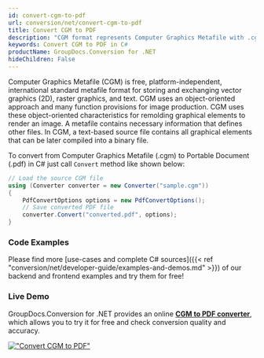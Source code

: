 ```yaml
---
id: convert-cgm-to-pdf
url: conversion/net/convert-cgm-to-pdf
title: Convert CGM to PDF
description: "CGM format represents Computer Graphics Metafile with .cgm extension. Learn how to convert CGM to PDF file programmatically in C# language using GroupDocs.Conversion for .NET library."
keywords: Convert CGM to PDF in C#
productName: GroupDocs.Conversion for .NET
hideChildren: False
---
```


Computer Graphics Metafile (CGM) is free, platform-independent, international standard metafile format for storing and exchanging vector graphics (2D), raster graphics, and text. CGM uses an object-oriented approach and many function provisions for image production. CGM uses these object-oriented characteristics for remolding graphical elements to render an image. A metafile contains necessary information that defines other files. In CGM, a text-based source file contains all graphical elements that can be later compiled into a binary file.

To convert from Computer Graphics Metafile (.cgm) to Portable Document (.pdf) in C# just call `Convert` method like shown below:

```csharp
// Load the source CGM file
using (Converter converter = new Converter("sample.cgm"))
{
    PdfConvertOptions options = new PdfConvertOptions();
    // Save converted PDF file
    converter.Convert("converted.pdf", options);
}
```

### Code Examples

Please find more [use-cases and complete C# sources]({{< ref "conversion/net/developer-guide/examples-and-demos.md" >}}) of our backend and frontend examples and try them for free!

### Live Demo

GroupDocs.Conversion for .NET provides an online [**CGM to PDF converter**](https://products.groupdocs.app/conversion/cgm-to-pdf), which allows you to try it for free and check conversion quality and accuracy.

[!["Convert CGM to PDF"](conversion/net/images/convert-cgm-to-pdf.png)](https://products.groupdocs.app/conversion/cgm-to-pdf)
